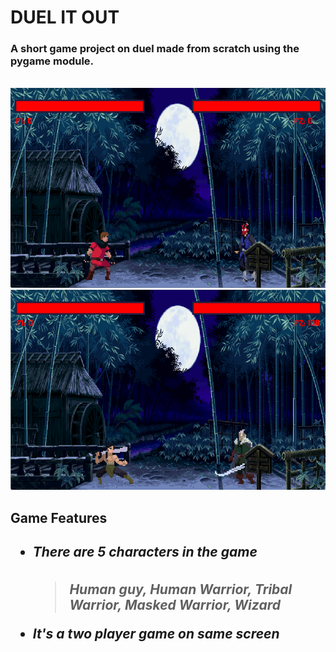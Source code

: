 <h1>DUEL IT OUT</h1>

<h3>A short game project on duel made from scratch using the pygame module.</h3>
<br>
<img src= "Readme Stuff\Game Overlook1.png" height = "320"> <img src= "Readme Stuff\Game Overlook3.png" height = "320">

<h2>Game Features<h2>
<ul>
<h5><li>There are 5 characters in the game</li><h5>

 > Human guy, Human Warrior, Tribal Warrior, Masked Warrior, Wizard

<li>It's a two player game on same screen</li>
</ul>